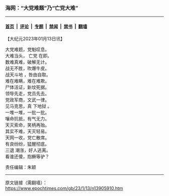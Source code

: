 ### 海网：“大党难题”乃“亡党大难”

---

#### [首页](../../../..?n13905910) &nbsp;|&nbsp; [评论](../../../../../epoch-comment?n13905910) &nbsp;|&nbsp; [专题](../../../../../epoch-special?n13905910) &nbsp;|&nbsp; [禁闻](../../../../../epoch-news?n13905910) &nbsp;|&nbsp; [禁书](../../../../../books?n13905910) &nbsp;|&nbsp; [翻墙](https://github.com/gfw-breaker/nogfw/blob/master/README.md?n13905910)


<div class="post_content" id="artbody" itemprop="articleBody">
 <!-- article content begin -->
 <p>
  【大纪元2023年01月13日讯】
 </p>
 <p>
  大党难题，党魁叹息。
  <br/>
  大难当头，
  <ok href="https://www.epochtimes.com/gb/tag/%E4%BA%A1%E5%85%9A.html">
   亡党
  </ok>
  在即。
  <br/>
  数难真难，破解无计。
  <br/>
  战无不胜，吹爆牛皮。
  <br/>
  <ok href="https://www.epochtimes.com/gb/tag/%E6%88%98%E5%A4%A9%E6%96%97%E5%9C%B0.html">
   战天斗地
  </ok>
  ，咎由自取。
  <br/>
  难在难瞒，难在难欺。
  <br/>
  尸体活证，新坟死据。
  <br/>
  领导先走，党员先去。
  <br/>
  党政军商，文武一律。
  <br/>
  见马克思，真
  <ok href="https://www.epochtimes.com/gb/tag/%E4%B8%8B%E5%9C%B0%E7%8B%B1.html">
   下地狱
  </ok>
  。
  <br/>
  一堆一堆，一批一批。
  <br/>
  嚷命抗抵，有气无力。
  <br/>
  天灭索命，笑柄再贻。
  <br/>
  其实不难，天灭轻易。
  <br/>
  天网一收，党亡散席。
  <br/>
  有良纷纷，猛醒彻底。
  <br/>
  <ok href="https://www.epochtimes.com/gb/tag/%E4%B8%89%E9%80%80.html">
   三退
  </ok>
  潮涨，好人逃离。
  <br/>
  看谁还傻，抱橛等驴？
 </p>
 <p>
  责任编辑：朱颖
 </p>
 <!-- article content end -->
 <div id="below_article_ad">
 </div>
</div>


---

原文链接（需翻墙）：https://www.epochtimes.com/gb/23/1/13/n13905910.htm